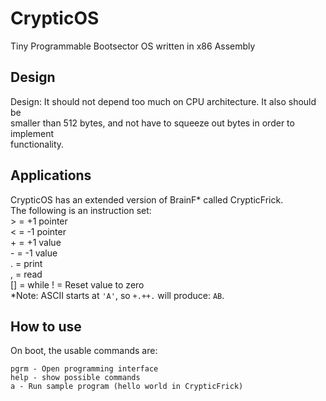 # CrypticOS
Tiny Programmable Bootsector OS written in x86 Assembly

## Design
Design: It should not depend too much on CPU architecture. It also should be  
smaller than 512 bytes, and not have to squeeze out bytes in order to implement  
functionality.  

## Applications
CrypticOS has an extended version of BrainF* called CrypticFrick.  
The following is an instruction set:  
\> = +1 pointer  
\< = -1 pointer  
\+ = +1 value  
\- = -1 value  
\. = print  
\, = read  
[] = while
\! = Reset value to zero  
\*Note: ASCII starts at `'A'`, so `+.++.` will produce: `AB`.  

## How to use
On boot, the usable commands are:
```
pgrm - Open programming interface  
help - show possible commands  
a - Run sample program (hello world in CrypticFrick)  
```
